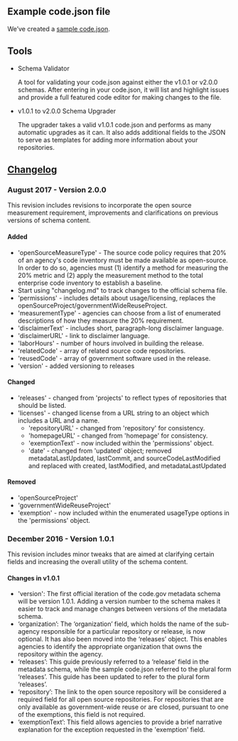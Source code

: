 ## Example code.json file

We’ve created a [sample code.json](https://github.com/presidential-innovation-fellows/code-gov-web/blob/master/src/assets/sample_code_200.json).

## Tools

*   <a class="default-link" routerlink="/policy-guide/docs/compliance/inventory-code/tools/validate-schema">Schema Validator</a>

    A tool for validating your code.json against either the v1.0.1 or v2.0.0 schemas. After entering in your code.json, it will list and highlight issues and provide a full featured code editor for making changes to the file.

*   <a class="default-link" routerlink="/policy-guide/docs/compliance/inventory-code/tools/upgrade-schema">v1.0.1 to v2.0.0 Schema Upgrader</a>

    The upgrader takes a valid v1.0.1 code.json and performs as many automatic upgrades as it can. It also adds additional fields to the JSON to serve as templates for adding more information about your repositories.

## [Changelog](https://github.com/presidential-innovation-fellows/code-gov-web/blob/master/CHANGELOG.md)

### August 2017 - Version 2.0.0

This revision includes revisions to incorporate the open source measurement requirement, improvements and clarifications on previous versions of schema content.

#### Added

*   'openSourceMeasureType' - The source code policy requires that 20% of an agency's code inventory must be made available as open-source. In order to do so, agencies must (1) identify a method for measuring the 20% metric and (2) apply the measurement method to the total enterprise code inventory to establish a baseline.
*   Start using "changelog.md" to track changes to the official schema file.
*   'permissions' - includes details about usage/licensing, replaces the openSourceProject/governmentWideReuseProject.
*   'measurementType' - agencies can choose from a list of enumerated descriptions of how they measure the 20% requirement.
*   'disclaimerText' - includes short, paragraph-long disclaimer language.
*   'disclaimerURL' - link to disclaimer language.
*   'laborHours' - number of hours involved in building the release.
*   'relatedCode' - array of related source code repositories.
*   'reusedCode' - array of government software used in the release.
*   'version' - added versioning to releases

#### Changed

*   'releases' - changed from 'projects' to reflect types of repositories that should be listed.
*   'licenses' - changed license from a URL string to an object which includes a URL and a name.
    *   'repositoryURL' - changed from 'repository' for consistency.
    *   'homepageURL' - changed from 'homepage' for consistency.
    *   'exemptionText' - now included within the 'permissions' object.
    *   'date' - changed from 'updated' object; removed metadataLastUpdated, lastCommit, and sourceCodeLastModified and replaced with created, lastModified, and metadataLastUpdated

#### Removed

*   'openSourceProject'
*   'governmentWideReuseProject'
*   'exemption' - now included within the enumerated usageType options in the 'permissions' object.

### December 2016 - Version 1.0.1

This revision includes minor tweaks that are aimed at clarifying certain fields and increasing the overall utility of the schema content.

#### Changes in v1.0.1

*   'version': The first official iteration of the code.gov metadata schema will be version 1.0.1\. Adding a version number to the schema makes it easier to track and manage changes between versions of the metadata schema.
*   ‘organization’: The ‘organization’ field, which holds the name of the sub-agency responsible for a particular repository or release, is now optional. It has also been moved into the ‘releases’ object. This enables agencies to identify the appropriate organization that owns the repository within the agency.
*   ‘releases’: This guide previously referred to a ‘release’ field in the metadata schema, while the sample code.json referred to the plural form ‘releases’. This guide has been updated to refer to the plural form ‘releases’.
*   ‘repository’: The link to the open source repository will be considered a required field for all open source repositories. For repositories that are only available as government-wide reuse or are closed, pursuant to one of the exemptions, this field is not required.
*   ‘exemptionText’: This field allows agencies to provide a brief narrative explanation for the exception requested in the 'exemption' field.